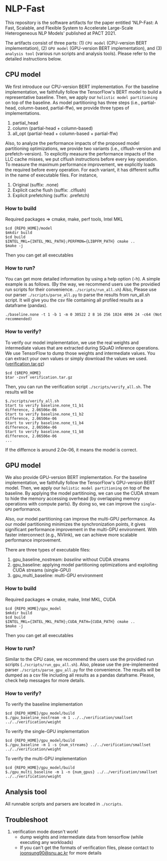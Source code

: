# NLP-Fast

This repository is the software artifacts for the paper entitled 'NLP-Fast: A Fast, Scalable, and Flexible System to Accelerate Large-Scale Heterogeneous NLP Models' published at PACT 2021.

The artifacts consist of three parts: (1) `CPU model` (CPU-version BERT implementation), (2) `GPU model` (GPU-version BERT implementation), and (3) `analysis tool` (various run scripts and analysis tools).
Please refer to the detailed instructions below.

## CPU model

We first introduce our CPU-version BERT implementation.
For the baseline implementation, we faithfully follow the TensorFlow's BERT model to build a representative baseline.
Then, we apply our `holistic model partitioning` on top of the baseline.
As model partitioning has three steps (i.e., partial-head, column-based, partial-ffw), we provide three types of implementations.
 1. partial_head
 2. column (partial-head + column-based)
 3. all_opt (partial-head + column-based + partial-ffw)

Also, to analyze the performance impacts of the proposed model partitioning optimizations, we provide two variants (i.e., clflush-version and prefetch-version).
To explicitly measure the performance impacts of the LLC cache misses, we put clflush instructions before every key operation.
To measure the maximum performance improvement, we explicitly loads the required before every operation.
For each variant, it has different suffix in the name of executable files. For instance,
 1. Original (suffix: .none)
 2. Explicit cache flush (suffix: .clflush)
 3. Explicit prefetching (suffix: .prefetch)

### How to build
Required packages => cmake, make, perf tools, Intel MKL

```
$cd {REPO_HOME}/model
$mkdir build
$cd build
$INTEL_MKL={INTEL_MKL_PATH};PERFMON={LIBPFM_PATH} cmake ..
$make -j
```

Then you can get all executables

### How to run?

You can get more detailed information by using a help option (-h).
A simple example is as follows. (By the way, we recommend users use the providied run scripts for their convenience. `./scripts/run_all.sh`)
Also, Please use our parser `./scripts/parse_all.py` to parse the results from run_all.sh script.
It will give you the csv file containing all profiled results as a dataframe (pandas).

```
./baseline.none -t 1 -b 1 -m 0 30522 2 8 16 256 1024 4096 24 -c64 (Not recommended)
```

### How to verify?

To verify our model implementation, we use the real weights and intermediate values that are extracted during SQuAD inference operations.
We use TensorFlow to dump those weights and intermediate values.
You can extract your own values or simply download the values we used. ([verification.tar.gz](https://github.com/SNU-HPCS/_backstore_/raw/main/verification.tar.gz))

```
$cd {$REPO_HOME}
$tar -zxvf verification.tar.gz
```

Then, you can run the verification script `./scripts/verify_all.sh`.
The results will be 

```
$./scripts/verify_all.sh
Start to verify baseline.none_t1_b1
difference, 2.06506e-06
Start to verify baseline.none_t1_b2
difference, 2.06506e-06
Start to verify baseline.none_t1_b4
difference, 2.06506e-06
Start to verify baseline.none_t1_b8
difference, 2.06506e-06
...

```

If the differnce is around 2.0e-06, it means the model is correct.


## GPU model

We also provide GPU-version BERT implementation.
For the baseline implementation, we faithfully follow the TensorFlow's GPU-version BERT model.
Then, we apply our `holistic model partitioning` on top of the baseline.
By applying the model partitinoing, we can use the CUDA stream to hide the memory accessing overhead (by overlapping memory operations with compute parts).
By doing so, we can improve the `single-GPU` performance.

Also, our model partitioning can improve the multi-GPU performance.
As our model partitioning minimizes the synchronization points, it gives significant performance improvement in the multi-GPU environment.
With faster interconnect (e.g., NVlink), we can achieve more scalable performance improvement.

There are three types of executable files:
 1. gpu_baseline_nostream: *baseline* without CUDA streams
 2. gpu_baseline: applying model partitioning optimizations and exploiting CUDA streams (single-GPU)
 3. gpu_multi_baseline: multi-GPU environment
 

### How to build
Required packages => cmake, make, Intel MKL, CUDA

```
$cd {REPO_HOME}/gpu_model
$mkdir build
$cd build
$INTEL_MKL={INTEL_MKL_PATH};CUDA_PATH={CUDA_PATH} cmake ..
$make -j
```

Then you can get all executables

### How to run?

Similar to the CPU case, we recommend the users use the providied run scripts (`./scripts/run_gpu_all.sh`).
Also, please use the pre-implemented parser `./scripts/parse_gpu_all.py` for the convenience.
The results will be dumped as a csv file including all results as a pandas dataframe.
Please, check help messages for more details.

### How to verify?

To verify the baseline implementation

```
$cd {REPO_HOME}/gpu_model/build
$./gpu_baseline_nostream -m 1 ../../verification/smallset ../../verification/weight
```

To verify the single-GPU implementation

```
$cd {REPO_HOME}/gpu_model/build
$./gpu_baseline -m 1 -s {num_streams} ../../verification/smallset ../../verification/weight
```

To verify the multi-GPU implementation

```
$cd {REPO_HOME}/gpu_model/build
$./gpu_multi_baseline -m 1 -n {num_gpus} ../../verification/smallset ../../verification/weight
```


## Analysis tool

All runnable scripts and parsers are located in `./scripts`.


## Troubleshoot

 1. verification mode doesn't work!
    * dump weights and intermediate data from tensorflow (while executing any workloads)
    * If you can't get the formats of verification files, please contact to joonsung90@snu.ac.kr for more details

